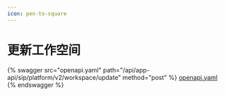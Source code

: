 ```yaml
---
icon: pen-to-square
---
```


# 更新工作空间

{% swagger src="openapi.yaml" path="/api/app-api/sip/platform/v2/workspace/update" method="post" %}
[openapi.yaml](openapi.yaml)
{% endswagger %}
